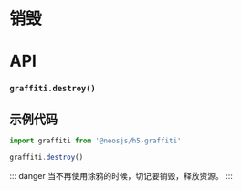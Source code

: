 # 销毁

# API
### `graffiti.destroy()`
### 

## 示例代码

```js
import graffiti from '@neosjs/h5-graffiti'

graffiti.destroy()
```

::: danger
当不再使用涂鸦的时候，切记要销毁，释放资源。
:::
